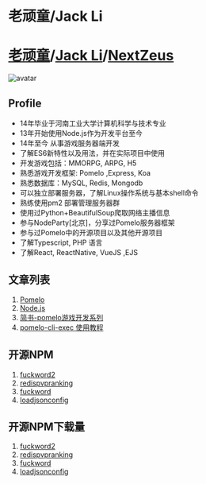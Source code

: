 # 老顽童/Jack Li

# [老顽童](https://github.com/NextZeus)/[Jack Li](https://github.com/NextZeus)/[NextZeus](https://github.com/NextZeus)
![avatar](https://avatars3.githubusercontent.com/u/10203487?v=3&u=6909e4e5240bfaf46c0f66b4507c0174a9f88ecf&s=400)

## Profile

* 14年毕业于河南工业大学计算机科学与技术专业
* 13年开始使用Node.js作为开发平台至今
* 14年至今 从事游戏服务器端开发
* 了解ES6新特性以及用法，并在实际项目中使用
* 开发游戏包括：MMORPG, ARPG, H5
* 熟悉游戏开发框架: Pomelo ,Express, Koa 
* 熟悉数据库：MySQL, Redis, Mongodb
* 可以独立部署服务器，了解Linux操作系统与基本shell命令
* 熟练使用pm2 部署管理服务器群
* 使用过Python+BeautifulSoup爬取网络主播信息
* 参与NodeParty[北京]，分享过Pomelo服务器框架
* 参与过Pomelo中的开源项目以及其他开源项目
* 了解Typescript, PHP 语言
* 了解React, ReactNative, VueJS ,EJS 


## 文章列表

1. [Pomelo](http://nextzeus.github.io/pomelo/)
2. [Node.js](http://nextzeus.github.io/nodejs/)
3. [简书-pomelo游戏开发系列](http://www.jianshu.com/collection/f42580039b45)
4. [pomelo-cli-exec 使用教程](https://github.com/NetEase/pomelo/wiki/pomelo-cli-exec%E5%91%BD%E4%BB%A4%E4%BD%BF%E7%94%A8)


## 开源NPM
1. [fuckword2](https://www.npmjs.com/package/fuckword2)
2. [redispvpranking](https://www.npmjs.com/package/redispvpranking)
3. [fuckword](https://www.npmjs.com/package/fuckword)
4. [loadjsonconfig](https://www.npmjs.com/package/loadjsonconfig)

## 开源NPM下载量

1. [fuckword2](https://npm-stat.com/charts.html?package=fuckword2&from=2016-07-01&to=2017-08-29)
2. [redispvpranking](https://npm-stat.com/charts.html?package=redispvpranking&from=2016-07-01&to=2017-08-29)
3. [fuckword](https://npm-stat.com/charts.html?package=fuckword&from=2016-07-01&to=2017-08-29)
4. [loadjsonconfig](https://npm-stat.com/charts.html?package=loadjsonconfig&from=2016-07-01&to=2017-08-29)